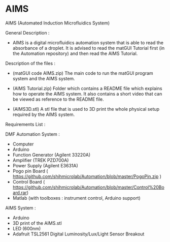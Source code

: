 # AIMS
AIMS (Automated Induction Microfluidics System)

General Description : 
- AIMS is a digital microfluidics automation system that is able to read 
the absorbance of a droplet. It is advised to read the matGUI Tutorial first (in the Automation repository)
and then read the AIMS Tutorial. 

Description of the files : 

- (matGUI code AIMS.zip) 
The main code to run the matGUI program
system and the AIMS system.

- (AIMS Tutorial.zip)
Folder which contains a README file which explains how to operate the AIMS 
system. It also contains a short video that can be viewed as reference to 
the README file. 

- (AIMS3D.stl)
A stl file that is used to 3D print the whole physical setup required 
by the AIMS system. 

Requirements List : 

DMF Automation System : 
- Computer 
- Arduino
- Function Generator (Agilent 33220A)
- Amplifier (TREK PZD700A)
- Power Supply (Agilent E3631A)
- Pogo pin Board ( https://github.com/shihmicrolab/Automation/blob/master/PogoPin.zip )
- Control Board ( https://github.com/shihmicrolab/Automation/blob/master/Control%20Board.rar)
- Matlab (with toolboxes : instrument control, Arduino support)

AIMS System :
- Arduino
- 3D print of the AIMS.stl
- LED (600nm)
- Adafruit TSL2561 Digital Luminosity/Lux/Light Sensor Breakout



